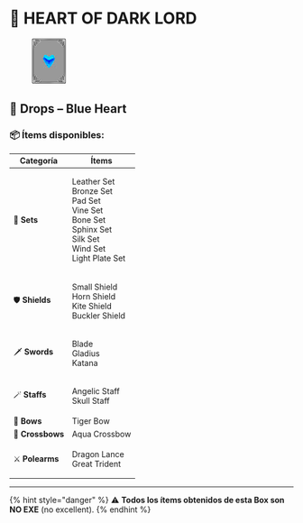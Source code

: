 # 💙 HEART OF DARK LORD

<figure><img src="../.gitbook/assets/image (914).png" alt=""><figcaption></figcaption></figure>

## 💙 Drops – Blue Heart

### 📦 Ítems disponibles:

| **Categoría**    | **Ítems**                                                                                                                    |
| ---------------- | ---------------------------------------------------------------------------------------------------------------------------- |
| 👕 **Sets**      | <p>Leather Set<br>Bronze Set<br>Pad Set<br>Vine Set<br>Bone Set<br>Sphinx Set<br>Silk Set<br>Wind Set<br>Light Plate Set</p> |
| 🛡️ **Shields**  | <p>Small Shield<br>Horn Shield<br>Kite Shield<br>Buckler Shield</p>                                                          |
| 🗡️ **Swords**   | <p>Blade<br>Gladius<br>Katana</p>                                                                                            |
| 🪄 **Staffs**    | <p>Angelic Staff<br>Skull Staff</p>                                                                                          |
| 🏹 **Bows**      | Tiger Bow                                                                                                                    |
| 🎯 **Crossbows** | Aqua Crossbow                                                                                                                |
| ⚔️ **Polearms**  | <p>Dragon Lance<br>Great Trident</p>                                                                                         |

***

{% hint style="danger" %}
⚠️ **Todos los ítems obtenidos de esta Box son NO EXE** (no excellent).
{% endhint %}
